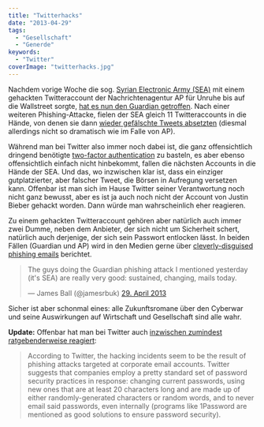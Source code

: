 ```yaml
---
title: "Twitterhacks"
date: "2013-04-29"
tags:
  - "Gesellschaft"
  - "Generde"
keywords:
  - "Twitter"
coverImage: "twitterhacks.jpg"
---
```


Nachdem vorige Woche die sog. [Syrian Electronic Army (SEA)][3] mit einem gehackten Twitteraccount der Nachrichtenagentur AP für Unruhe bis auf die Wallstreet sorgte, [hat es nun den Guardian getroffen][1]. Nach einer weiteren Phishing-Attacke, fielen der SEA gleich 11 Twitteraccounts in die Hände, von denen sie dann [wieder gefälschte Tweets absetzten][4] (diesmal allerdings nicht so dramatisch wie im Falle von AP).

Während man bei Twitter also immer noch dabei ist, die ganz offensichtlich dringend benötigte [two-factor authentication][2] zu basteln, es aber ebenso offensichtlich einfach nicht hinbekommt, fallen die nächsten Accounts in die Hände der SEA. Und das, wo inzwischen klar ist, dass ein einziger gutplatzierter, aber falscher Tweet, die Börsen in Aufregung versetzen kann. Offenbar ist man sich im Hause Twitter seiner Verantwortung noch nicht ganz bewusst, aber es ist ja auch noch nicht der Account von Justin Bieber gehackt worden. Dann würde man wahrscheinlich eher reagieren.

Zu einem gehackten Twitteraccount gehören aber natürlich auch immer zwei Dumme, neben dem Anbieter, der sich nicht um Sicherheit schert, natürlich auch derjenige, der sich sein Passwort entlocken lässt. In beiden Fällen (Guardian und AP) wird in den Medien gerne über [cleverly-disguised phishing emails][1] berichtet.

<blockquote class="twitter-tweet" lang="de"><p>The guys doing the Guardian phishing attack I mentioned yesterday (it's SEA) are really very good: sustained, changing, mails today.</p>— James Ball (@jamesrbuk) <a href="https://twitter.com/jamesrbuk/status/328799039007105024">29. April 2013</a></blockquote>

Sicher ist aber schonmal eines: alle Zukunftsromane über den Cyberwar und seine Auswirkungen auf Wirtschaft und Gesellschaft sind alle wahr.

**Update:** Offenbar hat man bei Twitter auch [inzwischen zumindest ratgebenderweise reagiert][5]:

> According to Twitter, the hacking incidents seem to be the result of phishing attacks targeted at corporate email accounts. Twitter suggests that companies employ a pretty standard set of password security practices in response: changing current passwords, using new ones that are at least 20 characters long and are made up of either randomly-generated characters or random words, and to never email said passwords, even internally (programs like 1Password are mentioned as good solutions to ensure password security).

[1]: http://www.theverge.com/2013/4/29/4282202/the-guardian-falls-victim-syrian-electronic-army-11-twitter-accounts-hacked
[2]: http://en.wikipedia.org/wiki/Two-factor_authentication
[3]: http://en.wikipedia.org/wiki/Syrian_Electronic_Army#Syrian_Electronic_Army_.28SEA.29
[4]: http://nakedsecurity.sophos.com/2013/04/29/guardian-twitter-hacked-syrian-electronic-army/
[5]: http://www.theverge.com/2013/4/29/4283854/twitter-warns-news-organizations-about-ongoing-hacking-threats
